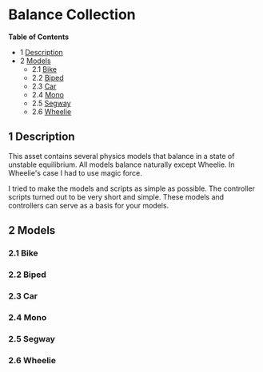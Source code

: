 # Balance Collection

**Table of Contents**
- 1 [Description](#1-description)
- 2 [Models](#2-models)
    - 2.1 [Bike](#bike)
    - 2.2 [Biped](#biped)
    - 2.3 [Car](#biped)
    - 2.4 [Mono](#biped)
    - 2.5 [Segway](#biped)
    - 2.6 [Wheelie](#biped)


## 1 Description

This asset contains several physics models that balance in a state of unstable equilibrium. All models balance naturally except Wheelie. In Wheelie's case I had to use magic force.

I tried to make the models and scripts as simple as possible. The controller scripts turned out to be very short and simple. These models and controllers can serve as a basis for your models.

## 2 Models

<a name="bike"></a>
### 2.1 Bike

<a name="biped"></a>
### 2.2 Biped

<a name="car"></a>
### 2.3 Car

<a name="mono"></a>
### 2.4 Mono

<a name="segway"></a>
### 2.5 Segway

<a name="wheelie"></a>
### 2.6 Wheelie

